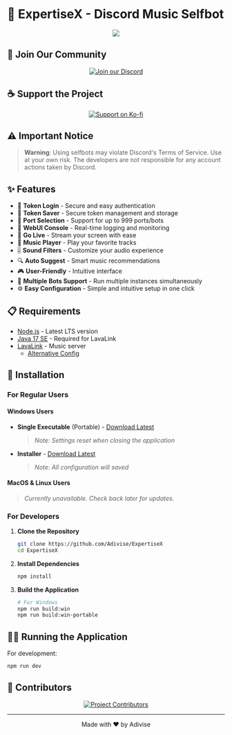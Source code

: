 # 🎵 ExpertiseX - Discord Music Selfbot

<p align="center">
  <img src="https://capsule-render.vercel.app/api?type=waving&color=gradient&height=200&section=header&text=ExpertiseX-v2&fontSize=80&fontAlignY=35&animation=twinkling&fontColor=gradient"/>
</p>

## 🌟 Join Our Community

<p align="center">
  <a href="https://discord.gg/SNG3dh3MbR" target="_blank">
    <img src="https://discordapp.com/api/guilds/903043706410643496/widget.png?style=banner2" alt="Join our Discord"/>
  </a>
</p>

## ☕ Support the Project

<p align="center">
  <a href="https://ko-fi.com/nanotect" target="_blank">
    <img src="https://ko-fi.com/img/githubbutton_sm.svg" alt="Support on Ko-fi"/>
  </a>
</p>

## ⚠️ Important Notice

> **Warning**: Using selfbots may violate Discord's Terms of Service. Use at your own risk. The developers are not responsible for any account actions taken by Discord.

## ✨ Features

- 🎯 **Token Login** - Secure and easy authentication
- 🔐 **Token Saver** - Secure token management and storage
- 🔄 **Port Selection** - Support for up to 999 ports/bots
- 📝 **WebUI Console** - Real-time logging and monitoring
- 🎥 **Go Live** - Stream your screen with ease
- 🎵 **Music Player** - Play your favorite tracks
- 🎚️ **Sound Filters** - Customize your audio experience
- 🔍 **Auto Suggest** - Smart music recommendations
- 🎮 **User-Friendly** - Intuitive interface
- 🤖 **Multiple Bots Support** - Run multiple instances simultaneously
- ⚙️ **Easy Configuration** - Simple and intuitive setup in one click

## 📋 Requirements

- [Node.js](https://nodejs.org/en/download/) - Latest LTS version
- [Java 17 SE](https://download.oracle.com/java/17/archive/jdk-17.0.12_windows-x64_bin.msi) - Required for LavaLink
- [LavaLink](https://lavalink.dev/getting-started/index.html) - Music server
  - [Alternative Config](https://github.com/Adivise/ExpertiseX/releases/download/v2.1.0/LavaLink.zip)

## 🚀 Installation

### For Regular Users

#### Windows Users
- **Single Executable** (Portable) - [Download Latest](https://github.com/Adivise/ExpertiseX/releases/download/v2.5.0/expertisex-2.5.0-single.exe)
  > *Note: Settings reset when closing the application*
- **Installer** - [Download Latest](https://github.com/Adivise/ExpertiseX/releases/download/v2.5.0/expertisex-2.5.0-setup.exe)
  > *Note: All configuration will saved*

#### MacOS & Linux Users
> *Currently unavailable. Check back later for updates.*

### For Developers

1. **Clone the Repository**
   ```bash
   git clone https://github.com/Adivise/ExpertiseX
   cd ExpertiseX
   ```

2. **Install Dependencies**
   ```bash
   npm install
   ```

3. **Build the Application**
   ```bash
   # For Windows
   npm run build:win
   npm run build:win-portable
   ```


## 🏃‍♂️ Running the Application

For development:
```bash
npm run dev
```

## 👥 Contributors

<p align="center">
  <a href="https://github.com/Adivise/ExpertiseX/graphs/contributors">
    <img src="https://contributors-img.web.app/image?repo=Adivise/ExpertiseX" alt="Project Contributors"/>
  </a>
</p>

---

<p align="center">
  Made with ❤️ by Adivise
</p>